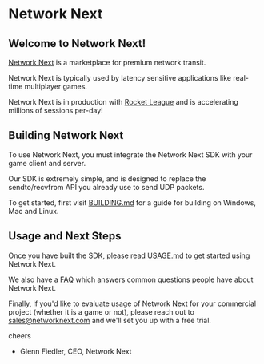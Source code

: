 # Network Next

## Welcome to Network Next!

[Network Next](https://networknext.com) is a marketplace for premium network transit.

Network Next is typically used by latency sensitive applications like real-time multiplayer games.

Network Next is in production with [Rocket League](https://rocketleague.com) and is accelerating millions of sessions per-day!

## Building Network Next

To use Network Next, you must integrate the Network Next SDK with your game client and server.

Our SDK is extremely simple, and is designed to replace the sendto/recvfrom API you already use to send UDP packets.

To get started, first visit [BUILDING.md](https://github.com/networknext/sdk/blob/master/BUILDING.md) for a guide for building on Windows, Mac and Linux.

## Usage and Next Steps

Once you have built the SDK, please read [USAGE.md](https://github.com/networknext/sdk/blob/master/USAGE.md) to get started using Network Next.

We also have a [FAQ](https://github.com/networknext/sdk/blob/master/FAQ.md) which answers common questions people have about Network Next.

Finally, if you'd like to evaluate usage of Network Next for your commercial project (whether it is a game or not), please reach out to sales@networknext.com and we'll set you up with a free trial.

cheers

- Glenn Fiedler, CEO, Network Next
